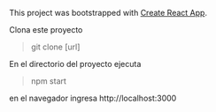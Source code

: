 This project was bootstrapped with [Create React App](https://github.com/facebook/create-react-app).

Clona este proyecto
>git clone [url]

En el directorio del proyecto ejecuta

>npm start

en el navegador ingresa
http://localhost:3000

